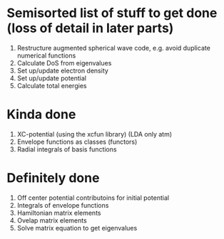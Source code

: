 # Semisorted list of stuff to get done (loss of detail in later parts)
1. Restructure augmented spherical wave code, e.g. avoid duplicate numerical functions
1. Calculate DoS from eigenvalues
1. Set up/update electron density
1. Set up/update potential
1. Calculate total energies

# Kinda done
1. XC-potential (using the xcfun library) (LDA only atm)
1. Envelope functions as classes (functors)
1. Radial integrals of basis functions

# Definitely done
1. Off center potential contributoins for initial potential
1. Integrals of envelope functions
1. Hamiltonian matrix elements
1. Ovelap matrix elements
1. Solve matrix equation to get eigenvalues
